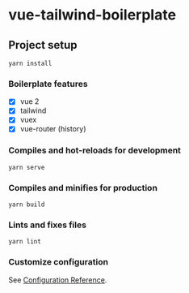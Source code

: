 # vue-tailwind-boilerplate

## Project setup

```
yarn install
```

### Boilerplate features

- [x] vue 2
- [x] tailwind
- [x] vuex
- [x] vue-router (history)

### Compiles and hot-reloads for development

```
yarn serve
```

### Compiles and minifies for production

```
yarn build
```

### Lints and fixes files

```
yarn lint
```

### Customize configuration

See [Configuration Reference](https://cli.vuejs.org/config/).
